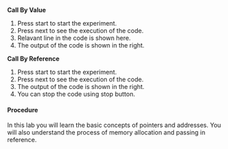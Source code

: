 **Call By Value**

1.  Press start to start the experiment.
2.  Press next to see the execution of the code.
3.  Relavant line in the code is shown here.
4.  The output of the code is shown in the right.

**Call By Reference**

1.  Press start to start the experiment.
2.  Press next to see the execution of the code.
3.  The output of the code is shown in the right.
4.  You can stop the code using stop button.

#### Procedure

In this lab you will learn the basic concepts of pointers and addresses. You will also understand the process of memory allocation and passing in reference.

